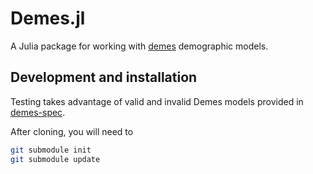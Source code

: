 # Demes.jl

A Julia package for working with [demes](https://popsim-consortium.github.io/demes-docs/latest/introduction.html) demographic models.

## Development and installation

Testing takes advantage of valid and invalid Demes models provided in
[demes-spec](https://github.com/popsim-consortium/demes-spec.git).

After cloning, you will need to

```sh
git submodule init
git submodule update
```
